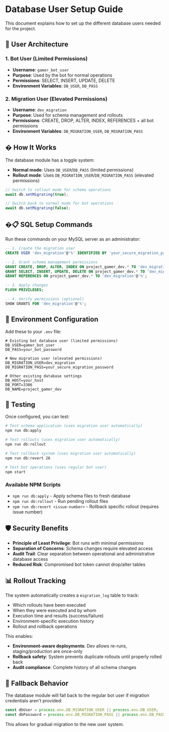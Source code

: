 # Database User Setup Guide

This document explains how to set up the different database users needed for the project.

## 🔐 User Architecture

### 1. **Bot User** (Limited Permissions)
- **Username**: `gamer_bot_user` 
- **Purpose**: Used by the bot for normal operations
- **Permissions**: SELECT, INSERT, UPDATE, DELETE
- **Environment Variables**: `DB_USER`, `DB_PASS`

### 2. **Migration User** (Elevated Permissions)
- **Username**: `dev_migration`
- **Purpose**: Used for schema management and rollouts
- **Permissions**: CREATE, DROP, ALTER, INDEX, REFERENCES + all bot permissions
- **Environment Variables**: `DB_MIGRATION_USER`, `DB_MIGRATION_PASS`

## � How It Works

The database module has a toggle system:
- **Normal mode**: Uses `DB_USER`/`DB_PASS` (limited permissions)
- **Rollout mode**: Uses `DB_MIGRATION_USER`/`DB_MIGRATION_PASS` (elevated permissions)

```javascript
// Switch to rollout mode for schema operations
await db.setMigrating(true);

// Switch back to normal mode for bot operations  
await db.setMigrating(false);
```

## �📋 SQL Setup Commands

Run these commands on your MySQL server as an administrator:

```sql
-- 1. Create the migration user
CREATE USER 'dev_migration'@'%' IDENTIFIED BY 'your_secure_migration_password';

-- 2. Grant schema management permissions
GRANT CREATE, DROP, ALTER, INDEX ON project_gamer_dev.* TO 'dev_migration'@'%';
GRANT SELECT, INSERT, UPDATE, DELETE ON project_gamer_dev.* TO 'dev_migration'@'%';
GRANT REFERENCES ON project_gamer_dev.* TO 'dev_migration'@'%';

-- 3. Apply changes
FLUSH PRIVILEGES;

-- 4. Verify permissions (optional)
SHOW GRANTS FOR 'dev_migration'@'%';
```

## 🔧 Environment Configuration

Add these to your `.env` file:

```env
# Existing bot database user (limited permissions)
DB_USER=gamer_bot_user
DB_PASS=your_bot_password

# New migration user (elevated permissions) 
DB_MIGRATION_USER=dev_migration
DB_MIGRATION_PASS=your_secure_migration_password

# Other existing database settings
DB_HOST=your_host
DB_PORT=3306
DB_NAME=project_gamer_dev
```

## 🧪 Testing

Once configured, you can test:

```bash
# Test schema application (uses migration user automatically)
npm run db:apply

# Test rollouts (uses migration user automatically)  
npm run db:rollout

# Test rollback system (uses migration user automatically)
npm run db:revert 26

# Test bot operations (uses regular bot user)
npm start
```

### Available NPM Scripts

- `npm run db:apply` - Apply schema files to fresh database
- `npm run db:rollout` - Run pending rollout files  
- `npm run db:revert <issue-number>` - Rollback specific rollout (requires issue number)

## 🛡️ Security Benefits

- **Principle of Least Privilege**: Bot runs with minimal permissions
- **Separation of Concerns**: Schema changes require elevated access
- **Audit Trail**: Clear separation between operational and administrative database access
- **Reduced Risk**: Compromised bot token cannot drop/alter tables

## 📊 Rollout Tracking

The system automatically creates a `migration_log` table to track:
- Which rollouts have been executed
- When they were executed and by whom
- Execution time and results (success/failure)
- Environment-specific execution history
- Rollout and rollback operations

This enables:
- **Environment-aware deployments**: Dev allows re-runs, staging/production are once-only
- **Rollback safety**: System prevents duplicate rollouts until properly rolled back
- **Audit compliance**: Complete history of all schema changes

## 🔄 Fallback Behavior

The database module will fall back to the regular bot user if migration credentials aren't provided:

```javascript
const dbUser = process.env.DB_MIGRATION_USER || process.env.DB_USER;
const dbPassword = process.env.DB_MIGRATION_PASS || process.env.DB_PASS;
```

This allows for gradual migration to the new user system.
